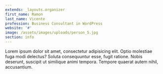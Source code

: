 ```yaml
---
extends: _layouts.organizer
first_name: Ramon
last_name: Vicente
profession: Business Consultant in WordPress
website: '#'
image: /assets/images/uploads/person_5.jpg
section: info
---
```

Lorem ipsum dolor sit amet, consectetur adipisicing elit. Optio molestiae fuga modi delectus? Soluta consequuntur esse, fugit ratione. Nobis deserunt, suscipit ut similique animi tempora. Tempore quaerat autem nihil, accusantium.
